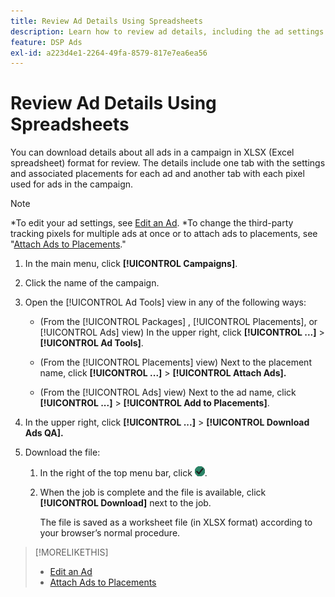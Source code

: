 ```yaml
---
title: Review Ad Details Using Spreadsheets
description: Learn how to review ad details, including the ad settings and associated placements, using spreadsheets.
feature: DSP Ads
exl-id: a223d4e1-2264-49fa-8579-817e7ea6ea56
---
```

# Review Ad Details Using Spreadsheets

You can download details about all ads in a campaign in XLSX (Excel spreadsheet) format for review. The details include one tab with the settings and associated placements for each ad and another tab with each pixel used for ads in the campaign. 

>[!NOTE]
>
>*To edit your ad settings, see [Edit an Ad](/help/dsp/campaign-management/ads/ad-edit.md).
>*To change the third-party tracking pixels for multiple ads at once or to attach ads to placements, see "[Attach Ads to Placements](/help/dsp/campaign-management/ads/ad-attach-to-placement.md)."

1. In the main menu, click **[!UICONTROL Campaigns]**.

1. Click the name of the campaign.

1. Open the [!UICONTROL Ad Tools] view in any of the following ways:

   * (From the [!UICONTROL Packages] , [!UICONTROL Placements], or [!UICONTROL Ads] view) In the upper right, click **[!UICONTROL ...]** > **[!UICONTROL Ad Tools]**.

   * (From the [!UICONTROL Placements] view) Next to the placement name, click **[!UICONTROL ...]** > **[!UICONTROL Attach Ads].**

   * (From the [!UICONTROL Ads] view) Next to the ad name, click  **[!UICONTROL ...]** > **[!UICONTROL Add to Placements]**.

1. In the upper right, click **[!UICONTROL ...]** > **[!UICONTROL Download Ads QA].**

1. Download the file:

   1. In the right of the top menu bar, click ![Jobs](/help/dsp/assets/downloads.png).
   
   1. When the job is complete and the file is available, click **[!UICONTROL Download]** next to the job.
   
      The file is saved as a worksheet file (in XLSX format) according to your browser’s normal procedure.

>[!MORELIKETHIS]
>
>* [Edit an Ad](/help/dsp/campaign-management/ads/ad-edit.md)
>* [Attach Ads to Placements](/help/dsp/campaign-management/ads/ad-attach-to-placement.md)
